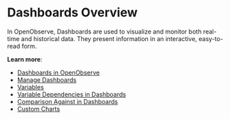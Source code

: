 # Dashboards Overview

In OpenObserve, Dashboards are used to visualize and monitor both real-time and historical data. They present information in an interactive, easy-to-read form. 

**Learn more**:

- [Dashboards in OpenObserve](dashboards-in-openobserve.md)
- [Manage Dashboards](manage-dashboards.md)
- [Variables](variables/index.md)
- [Variable Dependencies in Dashboards](variables/variable-dependencies.md)
- [Comparison Against in Dashboards](comparison-against-in-dashboards.md)
- [Custom Charts](custom-charts)




